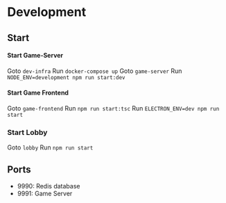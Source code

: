 # Development

## Start
#### Start Game-Server
Goto `dev-infra`
Run `docker-compose up`
Goto `game-server`
Run `NODE_ENV=development npm run start:dev`

#### Start Game Frontend 
Goto `game-frontend`
Run `npm run start:tsc`
Run `ELECTRON_ENV=dev npm run start`

### Start Lobby
Goto `lobby`
Run `npm run start`

## Ports
- 9990: Redis database
- 9991: Game Server 